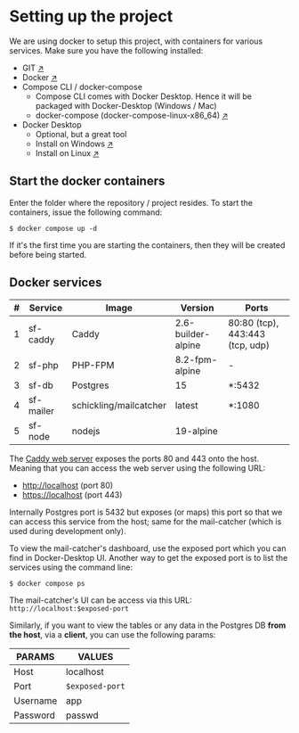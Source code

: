 # Setting up the project

We are using docker to setup this project, with containers for various services. Make sure you have the following
installed:

- GIT [↗](https://git-scm.com/book/en/v2/Getting-Started-Installing-Git)
- Docker [↗](https://docs.docker.com/engine/install/)
- Compose CLI / docker-compose
  - Compose CLI comes with Docker Desktop. Hence it will be packaged with Docker-Desktop (Windows / Mac)
  - docker-compose (docker-compose-linux-x86_64) [↗](https://github.com/docker/compose/releases)
- Docker Desktop
  - Optional, but a great tool
  - Install on Windows [↗](https://docs.docker.com/desktop/install/windows-install/)
  - Install on Linux [↗](https://docs.docker.com/desktop/install/linux-install/)

## Start the docker containers

Enter the folder where the repository / project resides. To start the containers, issue the following command:

```shell
$ docker compose up -d
```

If it's the first time you are starting the containers, then they will be created before being started.

## Docker services

| # | Service    | Image                  | Version            | Ports                           |
|---|------------|------------------------|--------------------|---------------------------------|
| 1 | sf-caddy   | Caddy                  | 2.6-builder-alpine | 80:80 (tcp), 443:443 (tcp, udp) |
| 2 | sf-php     | PHP-FPM                | 8.2-fpm-alpine     | -                               |
| 3 | sf-db      | Postgres               | 15                 | *:5432                          |
| 4 | sf-mailer  | schickling/mailcatcher | latest             | *:1080                          |
| 5 | sf-node    | nodejs                 | 19-alpine          |                                 |

The [Caddy web server](https://caddyserver.com/) exposes the ports 80 and 443 onto the host. Meaning that you can access
the web server using the following URL:
- [http://localhost](http://localhost) (port 80)
- [https://localhost](http://localhost) (port 443)

Internally Postgres port is 5432 but exposes (or maps) this port so that we can access this service from the host; same
for the mail-catcher (which is used during development only).

To view the mail-catcher's dashboard, use the exposed port which you can find in Docker-Desktop UI. Another way to get
the exposed port is to list the services using the command line: 

```shell
$ docker compose ps
```
The mail-catcher's UI can be access via this URL: `http://localhost:$exposed-port`

Similarly, if you want to view the tables or any data in the Postgres DB **from the host**, via a **client**, you can use the
following params:

| PARAMS   | VALUES          |
|----------|-----------------|
| Host     | localhost       |
| Port     | `$exposed-port` |
| Username | app             |
| Password | passwd          |



